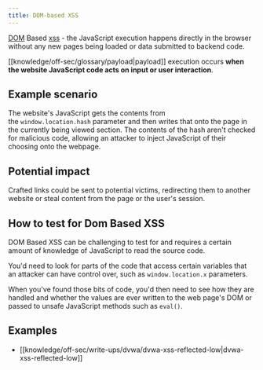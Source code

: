 ```yaml
---
title: DOM-based XSS
---
```


[DOM](/Knowledge/WebDev/DOM.md) Based [xss](knowledge/off-sec/pentesting/xss.md) - the JavaScript execution happens directly in the browser without any new pages being loaded or data submitted to backend code.

[[knowledge/off-sec/glossary/payload|payload]] execution occurs **when the website JavaScript code acts on input or user interaction**.

## Example scenario

The website's JavaScript gets the contents from the `window.location.hash` parameter and then writes that onto the page in the currently being viewed section. The contents of the hash aren't checked for malicious code, allowing an attacker to inject JavaScript of their choosing onto the webpage.

## Potential impact

Crafted links could be sent to potential victims, redirecting them to another website or steal content from the page or the user's session.

## How to test for Dom Based XSS

DOM Based XSS can be challenging to test for and requires a certain amount of knowledge of JavaScript to read the source code.

You'd need to look for parts of the code that access certain variables that an attacker can have control over, such as `window.location.x` parameters.

When you've found those bits of code, you'd then need to see how they are handled and whether the values are ever written to the web page's DOM or passed to unsafe JavaScript methods such as `eval()`.

## Examples

- [[knowledge/off-sec/write-ups/dvwa/dvwa-xss-reflected-low|dvwa-xss-reflected-low]]

